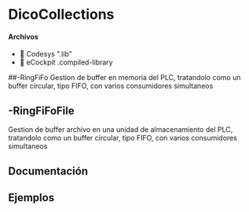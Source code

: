# DicoCollections
#### Archivos
- :orange_book: Codesys "<filename>.lib"               
- :green_book: eCockpit <filename>.compiled-library   

##-RingFiFo
  Gestion de buffer en memoria del PLC, tratandolo como un buffer circular, tipo FIFO, con varios consumidores simultaneos

## -RingFiFoFile
  Gestion de buffer archivo en una unidad de almacenamiento del PLC, tratandolo como un buffer circular, tipo FIFO, con varios    consumidores simultaneos



## Documentación

## Ejemplos

